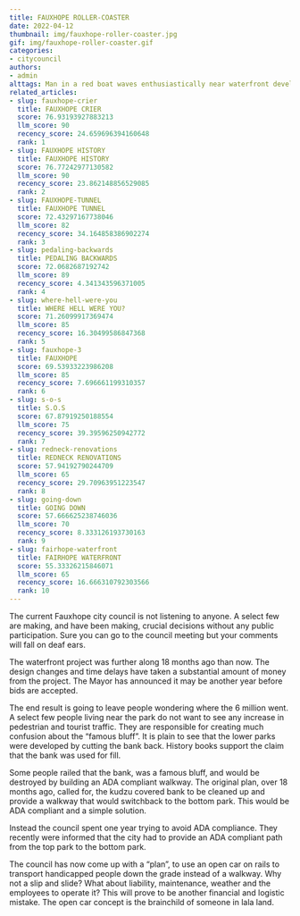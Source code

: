 ```yaml
---
title: FAUXHOPE ROLLER-COASTER
date: 2022-04-12
thumbnail: img/fauxhope-roller-coaster.jpg
gif: img/fauxhope-roller-coaster.gif
categories:
- citycouncil
authors:
- admin
alttags: Man in a red boat waves enthusiastically near waterfront development delays impacting Fauxhope city projects
related_articles:
- slug: fauxhope-crier
  title: FAUXHOPE CRIER
  score: 76.93193927883213
  llm_score: 90
  recency_score: 24.659696394160648
  rank: 1
- slug: FAUXHOPE HISTORY
  title: FAUXHOPE HISTORY
  score: 76.77242977130582
  llm_score: 90
  recency_score: 23.862148856529085
  rank: 2
- slug: FAUXHOPE-TUNNEL
  title: FAUXHOPE TUNNEL
  score: 72.43297167738046
  llm_score: 82
  recency_score: 34.164858386902274
  rank: 3
- slug: pedaling-backwards
  title: PEDALING BACKWARDS
  score: 72.0682687192742
  llm_score: 89
  recency_score: 4.341343596371005
  rank: 4
- slug: where-hell-were-you
  title: WHERE HELL WERE YOU?
  score: 71.26099917369474
  llm_score: 85
  recency_score: 16.30499586847368
  rank: 5
- slug: fauxhope-3
  title: FAUXHOPE
  score: 69.53933223986208
  llm_score: 85
  recency_score: 7.696661199310357
  rank: 6
- slug: s-o-s
  title: S.O.S
  score: 67.87919250188554
  llm_score: 75
  recency_score: 39.39596250942772
  rank: 7
- slug: redneck-renovations
  title: REDNECK RENOVATIONS
  score: 57.94192790244709
  llm_score: 65
  recency_score: 29.70963951223547
  rank: 8
- slug: going-down
  title: GOING DOWN
  score: 57.666625238746036
  llm_score: 70
  recency_score: 8.333126193730163
  rank: 9
- slug: fairhope-waterfront
  title: FAIRHOPE WATERFRONT
  score: 55.33326215846071
  llm_score: 65
  recency_score: 16.666310792303566
  rank: 10
---
```

The current Fauxhope city council is not listening to anyone. A select few are making, and have been making, crucial decisions without any public participation. Sure you can go to the council meeting but your comments will fall on deaf ears.

The waterfront project was further along 18 months ago than now. The design changes and time delays have taken a substantial amount of money from the project. The Mayor has announced it may be another year before bids are accepted.

The end result is going to leave people wondering where the 6 million went. A select few people living near the park do not want to see any increase in pedestrian and tourist traffic. They are responsible for creating much confusion about the “famous bluff”. It is plain to see that the lower parks were developed by cutting the bank back. History books support the claim that the bank was used for fill.

Some people railed that the bank, was a famous bluff, and would be destroyed by building an ADA compliant walkway. The original plan, over 18 months ago, called for, the kudzu covered bank to be cleaned up and provide a walkway that would switchback to the bottom park. This would be ADA compliant and a simple solution.

Instead the council spent one year trying to avoid ADA compliance. They recently were informed that the city had to provide an ADA compliant path from the top park to the bottom park.

The council has now come up with a “plan”, to use an open car on rails to transport handicapped people down the grade instead of a walkway. Why not a slip and slide? What about liability, maintenance, weather and the employees to operate it? This will prove to be another financial and logistic mistake. The open car concept is the brainchild of someone in lala land.

